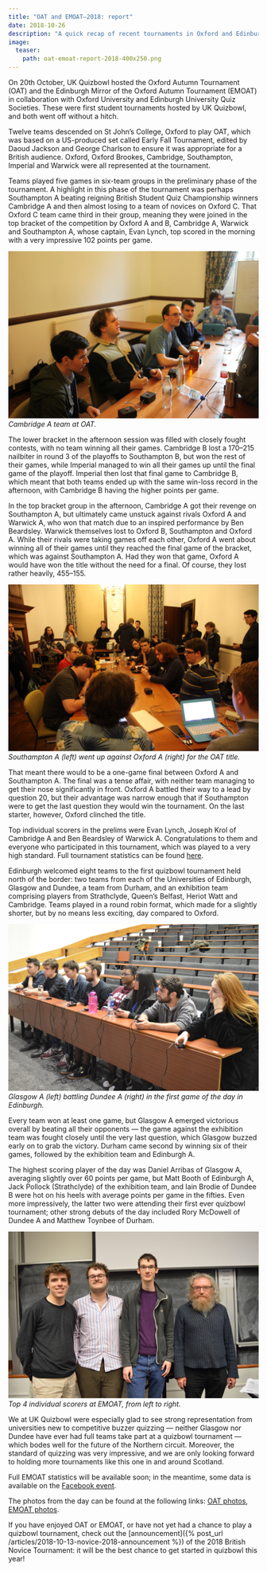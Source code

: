 ```yaml
---
title: "OAT and EMOAT–2018: report"
date: 2018-10-26
description: "A quick recap of recent tournaments in Oxford and Edinburgh."
image:
  teaser:
    path: oat-emoat-report-2018-400x250.png
---
```


On 20th October, UK Quizbowl hosted the Oxford Autumn Tournament (OAT) and the Edinburgh Mirror of the Oxford Autumn Tournament (EMOAT) in collaboration with Oxford University and Edinburgh University Quiz Societies. These were first student tournaments hosted by UK Quizbowl, and both went off without a hitch.

Twelve teams descended on St John’s College, Oxford to play OAT, which was based on a US-produced set called Early Fall Tournament, edited by Daoud Jackson and George Charlson to ensure it was appropriate for a British audience. Oxford, Oxford Brookes, Cambridge, Southampton, Imperial and Warwick were all represented at the tournament.

Teams played five games in six-team groups in the preliminary phase of the tournament. A highlight in this phase of the tournament was perhaps Southampton A beating reigning British Student Quiz Championship winners Cambridge A and then almost losing to a team of novices on Oxford C. That Oxford C team came third in their group, meaning they were joined in the top bracket of the competition by Oxford A and B, Cambridge A, Warwick and Southampton A, whose captain, Evan Lynch, top scored in the morning with a very impressive 102 points per game.

![OAT-1](../../assets/blog/oat-emoat-2018/cam-a.JPG)
_Cambridge A team at OAT._

The lower bracket in the afternoon session was filled with closely fought contests, with no team winning all their games. Cambridge B lost a 170–215 nailbiter in round 3 of the playoffs to Southampton B, but won the rest of their games, while Imperial managed to win all their games up until the final game of the playoff. Imperial then lost that final game to Cambridge B, which meant that both teams ended up with the same win-loss record in the afternoon, with Cambridge B having the higher points per game.

In the top bracket group in the afternoon, Cambridge A got their revenge on Southampton A, but ultimately came unstuck against rivals Oxford A and Warwick A, who won that match due to an inspired performance by Ben Beardsley. Warwick themselves lost to Oxford B, Southampton and Oxford A. While their rivals were taking games off each other, Oxford A went about winning all of their games until they reached the final game of the bracket, which was against Southampton A. Had they won that game, Oxford A would have won the title without the need for a final. Of course, they lost rather heavily, 455–155.

![OAT-2](../../assets/blog/oat-emoat-2018/soton-a-vs-ox-a.JPG)
_Southampton A (left) went up against Oxford A (right) for the OAT title._

That meant there would to be a one-game final between Oxford A and Southampton A. The final was a tense affair, with neither team managing to get their nose significantly in front. Oxford A battled their way to a lead by question 20, but their advantage was narrow enough that if Southampton were to get the last question they would win the tournament. On the last starter, however, Oxford clinched the title.

Top individual scorers in the prelims were Evan Lynch, Joseph Krol of Cambridge A and Ben Beardsley of Warwick A. Congratulations to them and everyone who participated in this tournament, which was played to a very high standard. Full tournament statistics can be found [here](http://hsquizbowl.org/db/tournaments/5228/).

Edinburgh welcomed eight teams to the first quizbowl tournament held north of the border: two teams from each of the Universities of Edinburgh, Glasgow and Dundee, a team from Durham, and an exhibition team comprising players from Strathclyde, Queen’s Belfast, Heriot Watt and Cambridge. Teams played in a round robin format, which made for a slightly shorter, but by no means less exciting, day compared to Oxford.

![EMOAT-1](../../assets/blog/oat-emoat-2018/dundee-a-vs-gla-a.JPG)
_Glasgow A (left) battling Dundee A (right) in the first game of the day in Edinburgh._

Every team won at least one game, but Glasgow A emerged victorious overall by beating all their opponents — the game against the exhibition team was fought closely until the very last question, which Glasgow buzzed early on to grab the victory. Durham came second by winning six of their games, followed by the exhibition team and Edinburgh A.

The highest scoring player of the day was Daniel Arribas of Glasgow A, averaging slightly over 60 points per game, but Matt Booth of Edinburgh A, Jack Pollock (Strathclyde) of the exhibition team, and Iain Brodie of Dundee B were hot on his heels with average points per game in the fifties. Even more impressively, the latter two were attending their first ever quizbowl tournament; other strong debuts of the day included Rory McDowell of Dundee A and Matthew Toynbee of Durham.

![EMOAT-2](../../assets/blog/oat-emoat-2018/emoat-top-scorers.JPG)
_Top 4 individual scorers at EMOAT, from left to right._

We at UK Quizbowl were especially glad to see strong representation from universities new to competitive buzzer quizzing — neither Glasgow nor Dundee have ever had full teams take part at a quizbowl tournament — which bodes well for the future of the Northern circuit. Moreover, the standard of quizzing was very impressive, and we are only looking forward to holding more tournaments like this one in and around Scotland.

Full EMOAT statistics will be available soon; in the meantime, some data is available on the [Facebook event](https://www.facebook.com/events/827394727384647/).

The photos from the day can be found at the following links: [OAT photos](https://photos.app.goo.gl/Ao2ZUcx8xjTdsH5x6), [EMOAT photos](https://photos.app.goo.gl/t4jWDLfLkB9VXwQ7A).

If you have enjoyed OAT or EMOAT, or have not yet had a chance to play a quizbowl tournament, check out the [announcement]({% post_url /articles/2018-10-13-novice-2018-announcement %}) of the 2018 British Novice Tournament: it will be the best chance to get started in quizbowl this year!
